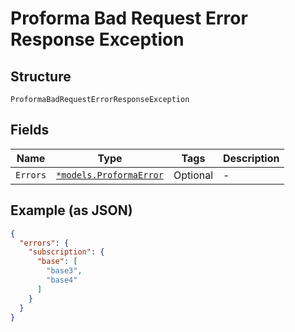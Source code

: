 
# Proforma Bad Request Error Response Exception

## Structure

`ProformaBadRequestErrorResponseException`

## Fields

| Name | Type | Tags | Description |
|  --- | --- | --- | --- |
| `Errors` | [`*models.ProformaError`](proforma-error.md) | Optional | - |

## Example (as JSON)

```json
{
  "errors": {
    "subscription": {
      "base": [
        "base3",
        "base4"
      ]
    }
  }
}
```


